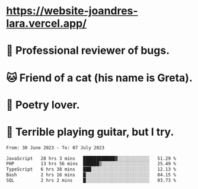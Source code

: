 # https://website-joandres-lara.vercel.app/
# 🐛 Professional reviewer of bugs.
# 🐱 Friend of a cat (his name is Greta).
# 📜 Poetry lover.
# 🎸 Terrible playing guitar, but I try.

<!--START_SECTION:waka-->

```txt
From: 30 June 2023 - To: 07 July 2023

JavaScript   28 hrs 3 mins   ████████████▓░░░░░░░░░░░░   51.29 %
PHP          13 hrs 56 mins  ██████▒░░░░░░░░░░░░░░░░░░   25.49 %
TypeScript   6 hrs 38 mins   ███░░░░░░░░░░░░░░░░░░░░░░   12.13 %
Bash         2 hrs 16 mins   █░░░░░░░░░░░░░░░░░░░░░░░░   04.15 %
SQL          2 hrs 2 mins    █░░░░░░░░░░░░░░░░░░░░░░░░   03.73 %
```

<!--END_SECTION:waka-->
